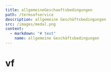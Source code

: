 ```yaml
---
title: allgemeineGeschaeftsbedingungen
path: /termsofservice
description: allgemeine Geschäftsbedingungen
src: /images/medal.png
content:
  - markdown: "# text"
    name: allgemeine Geschäftsbedingungen
---
```

# vf